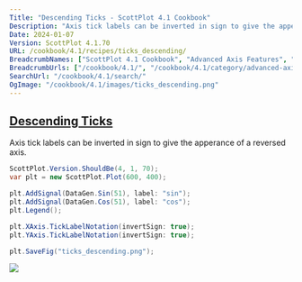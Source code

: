 ```yaml
---
Title: "Descending Ticks - ScottPlot 4.1 Cookbook"
Description: "Axis tick labels can be inverted in sign to give the apperance of a reversed axis."
Date: 2024-01-07
Version: ScottPlot 4.1.70
URL: /cookbook/4.1/recipes/ticks_descending/
BreadcrumbNames: ["ScottPlot 4.1 Cookbook", "Advanced Axis Features", "Descending Ticks"]
BreadcrumbUrls: ["/cookbook/4.1/", "/cookbook/4.1/category/advanced-axis-features", "/cookbook/4.1/recipes/ticks_descending/"]
SearchUrl: "/cookbook/4.1/search/"
OgImage: "/cookbook/4.1/images/ticks_descending.png"
---
```


<h2><a id='descending-ticks' href='/cookbook/4.1/recipes/ticks_descending/'>Descending Ticks</a></h2>

Axis tick labels can be inverted in sign to give the apperance of a reversed axis.

```cs
ScottPlot.Version.ShouldBe(4, 1, 70);
var plt = new ScottPlot.Plot(600, 400);

plt.AddSignal(DataGen.Sin(51), label: "sin");
plt.AddSignal(DataGen.Cos(51), label: "cos");
plt.Legend();

plt.XAxis.TickLabelNotation(invertSign: true);
plt.YAxis.TickLabelNotation(invertSign: true);

plt.SaveFig("ticks_descending.png");
```

<img src='../../images/ticks_descending.png' class='d-block mx-auto my-5' />


